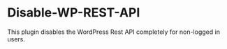 # Disable-WP-REST-API
This plugin disables the WordPress Rest API completely for non-logged in users. 
